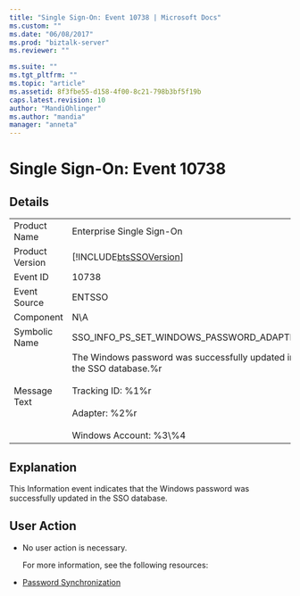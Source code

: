 ```yaml
---
title: "Single Sign-On: Event 10738 | Microsoft Docs"
ms.custom: ""
ms.date: "06/08/2017"
ms.prod: "biztalk-server"
ms.reviewer: ""

ms.suite: ""
ms.tgt_pltfrm: ""
ms.topic: "article"
ms.assetid: 8f3fbe55-d158-4f00-8c21-798b3bf5f19b
caps.latest.revision: 10
author: "MandiOhlinger"
ms.author: "mandia"
manager: "anneta"
---
```

# Single Sign-On: Event 10738
## Details  

|                 |                                                                                                                                                                  |
|-----------------|------------------------------------------------------------------------------------------------------------------------------------------------------------------|
|  Product Name   |                                                                    Enterprise Single Sign-On                                                                     |
| Product Version |                                                    [!INCLUDE[btsSSOVersion](../includes/btsssoversion-md.md)]                                                    |
|    Event ID     |                                                                              10738                                                                               |
|  Event Source   |                                                                              ENTSSO                                                                              |
|    Component    |                                                                               N\A                                                                                |
|  Symbolic Name  |                                                             SSO_INFO_PS_SET_WINDOWS_PASSWORD_ADAPTER                                                             |
|  Message Text   | The Windows password was successfully updated in the SSO database.%r<br /><br /> Tracking ID: %1%r<br /><br /> Adapter: %2%r<br /><br /> Windows Account: %3\\%4 |

## Explanation  
 This Information event indicates that the Windows password was successfully updated in the SSO database.  

## User Action  

- No user action is necessary.  

  For more information, see the following resources:  

- [Password Synchronization](../core/password-synchronization2.md)
